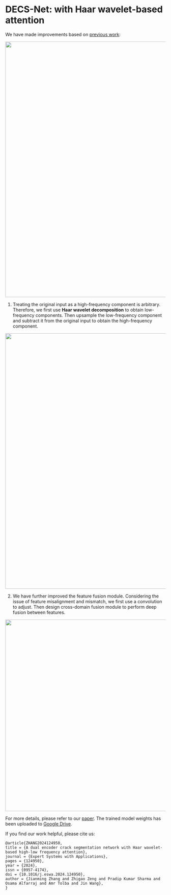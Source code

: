 # DECS-Net: with Haar wavelet-based attention
We have made improvements based on [previous work](https://doi.org/10.1016/j.autcon.2023.105217):

<div align=center>
<img src="net.png" width="800px">
</div>

1. Treating the original input as a high-frequency component is arbitrary. Therefore, we first use **Haar wavelet decomposition** to obtain low-frequency components. Then upsample the low-frequency component and subtract it from the original input to obtain the high-frequency component.

<div align=center>
<img src="HLA.png" width="800px">
</div>

2. We have further improved the feature fusion module. Considering the issue of feature misalignment and mismatch, we first use a convolution to adjust. Then design cross-domain fusion module to perform deep fusion between features.

<div align=center>
<img src="FFM.png" width="600px">
</div>

For more details, please refer to our [paper](https://doi.org/10.1016/j.eswa.2024.124950). The trained model weights has been uploaded to [Google Drive](https://drive.google.com/drive/folders/1B3QmAmUcScrGG3t-uUh-Ux5CzFW8qkMK).

If you find our work helpful, please cite us:

```
@article{ZHANG2024124950,
title = {A dual encoder crack segmentation network with Haar wavelet-based high-low frequency attention},
journal = {Expert Systems with Applications},
pages = {124950},
year = {2024},
issn = {0957-4174},
doi = {10.1016/j.eswa.2024.124950},
author = {Jianming Zhang and Zhigao Zeng and Pradip Kumar Sharma and Osama Alfarraj and Amr Tolba and Jin Wang},
}
```
